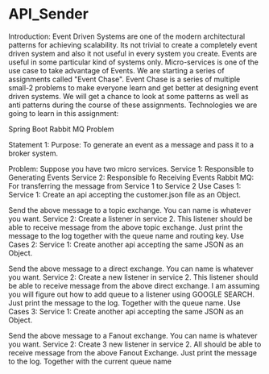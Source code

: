 # API_Sender
Introduction: Event Driven Systems are one of the modern architectural patterns for achieving scalability. Its not trivial to create a completely event driven system and also it not useful in every system you create. Events are useful in some particular kind of systems only. Micro-services is one of the use case to take advantage of Events. We are starting a series of assignments called "Event Chase". Event Chase is a series of multiple small-2 problems to make everyone learn and get better at designing event driven systems. We will get a chance to look at some patterns as well as anti patterns during the course of these assignments. Technologies we are going to learn in this assignment:

Spring Boot Rabbit MQ Problem

Statement 1: Purpose: To generate an event as a message and pass it to a broker system. 

Problem: Suppose you have two micro services. Service 1: Responsible to Generating Events Service 2: Responsible fo Receiving Events Rabbit MQ: For transferring the message from Service 1 to Service 2 Use Cases 1: Service 1: Create an api accepting the customer.json file as an Object.

Send the above message to a topic exchange. You can name is whatever you want. Service 2: Create a listener in service 2. This listener should be able to receive message from the above topic exchange. Just print the message to the log together with the queue name and routing key. Use Cases 2: Service 1: Create another api accepting the same JSON as an Object.

Send the above message to a direct exchange. You can name is whatever you want. Service 2: Create a new listener in service 2. This listener should be able to receive message from the above direct exchange. I am assuming you will figure out how to add queue to a listener using GOOGLE SEARCH. Just print the message to the log. Together with the queue name. Use Cases 3: Service 1: Create another api accepting the same JSON as an Object.

Send the above message to a Fanout exchange. You can name is whatever you want. Service 2: Create 3 new listener in service 2. All should be able to receive message from the above Fanout Exchange. Just print the message to the log. Together with the current queue name

